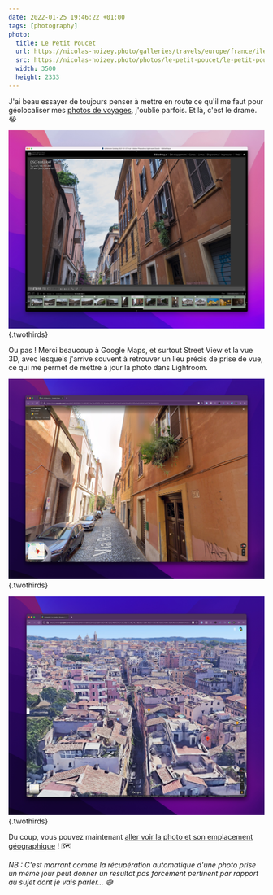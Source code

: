 ```yaml
---
date: 2022-01-25 19:46:22 +01:00
tags: [photography]
photo:
  title: Le Petit Poucet
  url: https://nicolas-hoizey.photo/galleries/travels/europe/france/ile-de-france/paris/le-petit-poucet/
  src: https://nicolas-hoizey.photo/photos/le-petit-poucet/le-petit-poucet.jpg
  width: 3500
  height: 2333
---
```


J'ai beau essayer de toujours penser à mettre en route ce qu'il me faut pour géolocaliser mes [photos de voyages](https://nicolas-hoizey.photo/galleries/travels/), j'oublie parfois. Et là, c'est le drame. 😭

![La photo non géolocalisée, dans Lightroom](la-photo-non-geolocalisee-dans-lightroom.jpg "La photo non géolocalisée, dans Lightroom"){.twothirds}

Ou pas ! Merci beaucoup à Google Maps, et surtout Street View et la vue 3D, avec lesquels j'arrive souvent à retrouver un lieu précis de prise de vue, ce qui me permet de mettre à jour la photo dans Lightroom.

![Street View à l'emplacement exact de ma photo](google-maps-street-view.jpg "Street View à l'emplacement exact de ma photo"){.twothirds}

![La vue 3D de Google Maps](google-maps-3d.jpg "La vue 3D de Google Maps"){.twothirds}

Du coup, vous pouvez maintenant [aller voir la photo et son emplacement géographique](https://nicolas-hoizey.photo/galleries/travels/europe/italy/rome/warm-colors-of-rome/) ! 🗺

*NB : C'est marrant comme la récupération automatique d'une photo prise un même jour peut donner un résultat pas forcément pertinent par rapport au sujet dont je vais parler… 😅*

